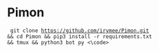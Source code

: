 # Pimon
<code> git clone https://github.com/irymee/Pimon.git && cd Pimon && pip3 install -r requirements.txt && tmux && python3 bot py <\code>
